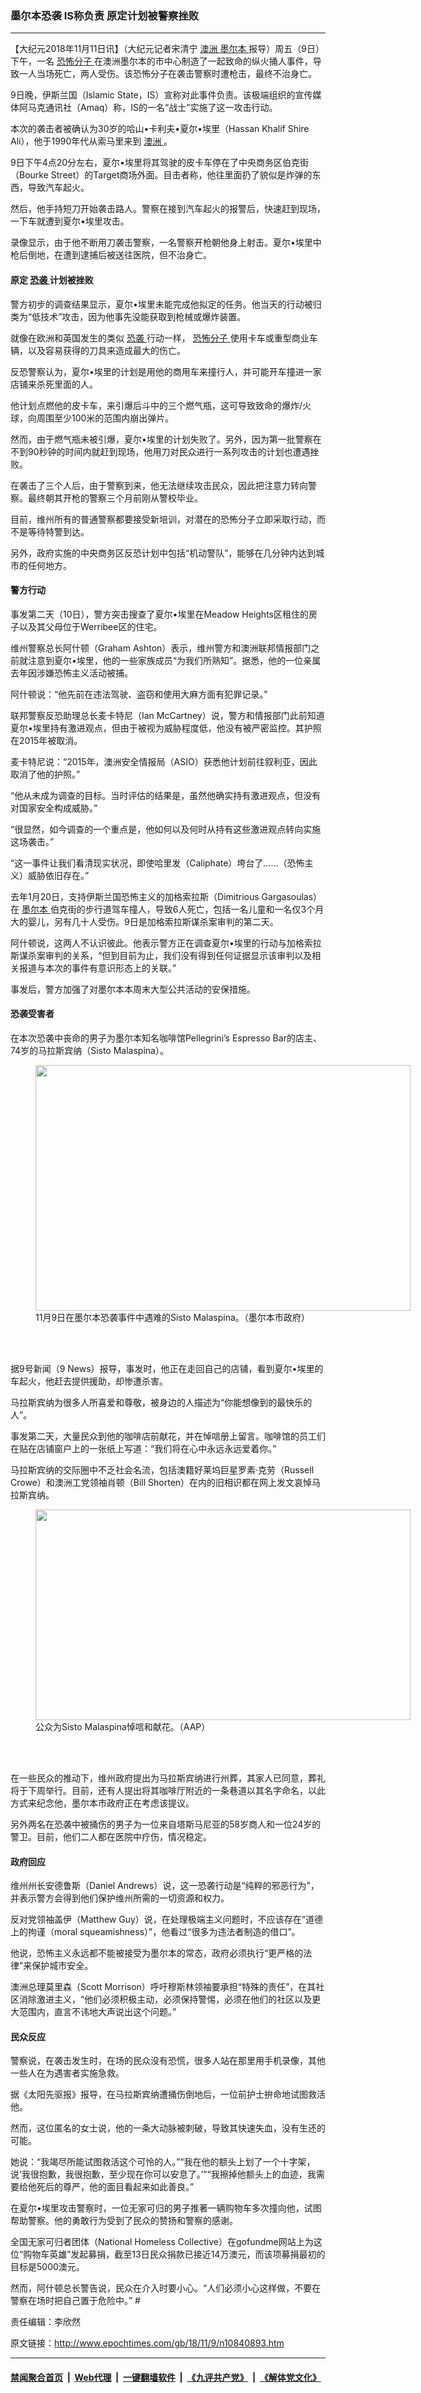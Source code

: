 ### 墨尔本恐袭 IS称负责 原定计划被警察挫败
------------------------

<p>
 【大纪元2018年11月11日讯】（大纪元记者宋清宁
 <a href="http://www.epochtimes.com/gb/tag/%E6%BE%B3%E6%B4%B2.html">
  澳洲
 </a>
 <a href="http://www.epochtimes.com/gb/tag/%E5%A2%A8%E5%B0%94%E6%9C%AC.html">
  墨尔本
 </a>
 报导）周五（9日）下午，一名
 <a href="http://www.epochtimes.com/gb/tag/%E6%81%90%E6%80%96%E5%88%86%E5%AD%90.html">
  恐怖分子
 </a>
 在澳洲墨尔本的市中心制造了一起致命的纵火捅人事件，导致一人当场死亡，两人受伤。该恐怖分子在袭击警察时遭枪击，最终不治身亡。
</p>
<p>
 9日晚，伊斯兰国（Islamic State，IS）宣称对此事件负责。该极端组织的宣传媒体阿马克通讯社（Amaq）称，IS的一名“战士”实施了这一攻击行动。
</p>
<p>
 本次的袭击者被确认为30岁的哈山•卡利夫•夏尔•埃里（Hassan Khalif Shire Ali），他于1990年代从索马里来到
 <a href="http://www.epochtimes.com/gb/tag/%E6%BE%B3%E6%B4%B2.html">
  澳洲
 </a>
 。
</p>
<p>
 9日下午4点20分左右，夏尔•埃里将其驾驶的皮卡车停在了中央商务区伯克街（Bourke Street）的Target商场外面。目击者称，他往里面扔了貌似是炸弹的东西，导致汽车起火。
</p>
<p>
 然后，他手持短刀开始袭击路人。警察在接到汽车起火的报警后，快速赶到现场，一下车就遭到夏尔•埃里攻击。
</p>
<p>
 录像显示，由于他不断用刀袭击警察，一名警察开枪朝他身上射击。夏尔•埃里中枪后倒地，在遭到逮捕后被送往医院，但不治身亡。
</p>
<p>
 <center>
 </center>
</p>
<h4>
 原定
 <a href="http://www.epochtimes.com/gb/tag/%E6%81%90%E8%A2%AD.html">
  恐袭
 </a>
 计划被挫败
</h4>
<p>
 警方初步的调查结果显示，夏尔•埃里未能完成他拟定的任务。他当天的行动被归类为“低技术”攻击，因为他事先没能获取到枪械或爆炸装置。
</p>
<p>
 就像在欧洲和英国发生的类似
 <a href="http://www.epochtimes.com/gb/tag/%E6%81%90%E8%A2%AD.html">
  恐袭
 </a>
 行动一样，
 <a href="http://www.epochtimes.com/gb/tag/%E6%81%90%E6%80%96%E5%88%86%E5%AD%90.html">
  恐怖分子
 </a>
 使用卡车或重型商业车辆，以及容易获得的刀具来造成最大的伤亡。
</p>
<p>
 反恐警察认为，夏尔•埃里的计划是用他的商用车来撞行人，并可能开车撞进一家店铺来杀死里面的人。
</p>
<p>
 他计划点燃他的皮卡车，来引爆后斗中的三个燃气瓶，这可导致致命的爆炸/火球，向周围至少100米的范围内崩出弹片。
</p>
<p>
 然而，由于燃气瓶未被引爆，夏尔•埃里的计划失败了。另外，因为第一批警察在不到90秒钟的时间内就赶到现场，他用刀对民众进行一系列攻击的计划也遭遇挫败。
</p>
<p>
 在袭击了三个人后，由于警察到来，他无法继续攻击民众，因此把注意力转向警察。最终朝其开枪的警察三个月前刚从警校毕业。
</p>
<p>
 目前，维州所有的普通警察都要接受新培训，对潜在的恐怖分子立即采取行动，而不是等待特警到达。
</p>
<p>
 另外，政府实施的中央商务区反恐计划中包括“机动警队”，能够在几分钟内达到城市的任何地方。
</p>
<h4>
 警方行动
</h4>
<p>
 事发第二天（10日），警方突击搜查了夏尔•埃里在Meadow Heights区租住的房子以及其父母位于Werribee区的住宅。
</p>
<p>
 <center>
 </center>
 维州警察总长阿什顿（Graham Ashton）表示，维州警方和澳洲联邦情报部门之前就注意到夏尔•埃里，他的一些家族成员“为我们所熟知”。据悉，他的一位亲属去年因涉嫌恐怖主义活动被捕。
</p>
<p>
 阿什顿说：“他先前在违法驾驶、盗窃和使用大麻方面有犯罪记录。”
</p>
<p>
 联邦警察反恐助理总长麦卡特尼（Ian McCartney）说，警方和情报部门此前知道夏尔•埃里持有激进观点，但由于被视为威胁程度低，他没有被严密监控。其护照在2015年被取消。
</p>
<p>
 麦卡特尼说：“2015年，澳洲安全情报局（ASIO）获悉他计划前往叙利亚，因此取消了他的护照。”
</p>
<p>
 “他从未成为调查的目标。当时评估的结果是，虽然他确实持有激进观点，但没有对国家安全构成威胁。”
</p>
<p>
 “很显然，如今调查的一个重点是，他如何以及何时从持有这些激进观点转向实施这场袭击。”
</p>
<p>
 “这一事件让我们看清现实状况，即使哈里发（Caliphate）垮台了……（恐怖主义）威胁依旧存在。”
</p>
<p>
 去年1月20日，支持伊斯兰国恐怖主义的加格索拉斯（Dimitrious Gargasoulas）在
 <a href="http://www.epochtimes.com/gb/tag/%E5%A2%A8%E5%B0%94%E6%9C%AC.html">
  墨尔本
 </a>
 伯克街的步行道驾车撞人，导致6人死亡，包括一名儿童和一名仅3个月大的婴儿，另有几十人受伤。9日是加格索拉斯谋杀案审判的第二天。
</p>
<p>
 阿什顿说，这两人不认识彼此。他表示警方正在调查夏尔•埃里的行动与加格索拉斯谋杀案审判的关系，“但到目前为止，我们没有得到任何证据显示该审判以及相关报道与本次的事件有意识形态上的关联。”
</p>
<p>
 事发后，警方加强了对墨尔本本周末大型公共活动的安保措施。
</p>
<h4>
 恐袭受害者
</h4>
<p>
 在本次恐袭中丧命的男子为墨尔本知名咖啡馆Pellegrini’s Espresso Bar的店主、74岁的马拉斯宾纳（Sisto Malaspina）。
</p>
<figure class="wp-caption aligncenter" id="attachment_10843968" style="width: 600px">
 <a href="http://i.epochtimes.com/assets/uploads/2018/11/Sisto-Malaspina-was-stabbed-to-death-in-the-Bourke-Street-attack.-Melbourne-City-Council.jpg">
  <img alt="" class="size-large wp-image-10843968" height="393" src="http://i.epochtimes.com/assets/uploads/2018/11/Sisto-Malaspina-was-stabbed-to-death-in-the-Bourke-Street-attack.-Melbourne-City-Council-600x393.jpg" width="600"/>
 </a>
 <br/><figcaption class="wp-caption-text">
  11月9日在墨尔本恐袭事件中遇难的Sisto Malaspina。（墨尔本市政府）
 </figcaption><br/>
</figure><br/>
<p>
 据9号新闻（9 News）报导，事发时，他正在走回自己的店铺，看到夏尔•埃里的车起火，他赶去提供援助，却惨遭杀害。
</p>
<p>
 马拉斯宾纳为很多人所喜爱和尊敬，被身边的人描述为“你能想像到的最快乐的人”。
</p>
<p>
 事发第二天，大量民众到他的咖啡店前献花，并在悼唁册上留言。咖啡馆的员工们在贴在店铺窗户上的一张纸上写道：“我们将在心中永远永远爱着你。”
</p>
<p>
 马拉斯宾纳的交际圈中不乏社会名流，包括澳籍好莱坞巨星罗素‧克劳（Russell Crowe）和澳洲工党领袖肖顿（Bill Shorten）在内的旧相识都在网上发文哀悼马拉斯宾纳。
</p>
<figure class="wp-caption aligncenter" id="attachment_10843973" style="width: 600px">
 <a href="http://i.epochtimes.com/assets/uploads/2018/11/Sisto-Malaspina-ran-a-well-known-Melbourne-cafe-called-Pellegrinis-Bar.-AAP-.jpg">
  <img alt="" class="size-large wp-image-10843973" height="337" src="http://i.epochtimes.com/assets/uploads/2018/11/Sisto-Malaspina-ran-a-well-known-Melbourne-cafe-called-Pellegrinis-Bar.-AAP--600x337.jpg" width="600"/>
 </a>
 <br/><figcaption class="wp-caption-text">
  公众为Sisto Malaspina悼唁和献花。（AAP）
 </figcaption><br/>
</figure><br/>
<p>
 在一些民众的推动下，维州政府提出为马拉斯宾纳进行州葬，其家人已同意，葬礼将于下周举行。目前，还有人提出将其咖啡厅附近的一条巷道以其名字命名，以此方式来纪念他，墨尔本市政府正在考虑该提议。
</p>
<p>
 另外两名在恐袭中被捅伤的男子为一位来自塔斯马尼亚的58岁商人和一位24岁的警卫。目前，他们二人都在医院中疗伤，情况稳定。
</p>
<h4>
 政府回应
</h4>
<p>
 维州州长安德鲁斯（Daniel Andrews）说，这一恐袭行动是“纯粹的邪恶行为”，并表示警方会得到他们保护维州所需的一切资源和权力。
</p>
<p>
 反对党领袖盖伊（Matthew Guy）说，在处理极端主义问题时，不应该存在“道德上的拘谨（moral squeamishness）”，他看过“很多为违法者制造的借口”。
</p>
<p>
 他说，恐怖主义永远都不能被接受为墨尔本的常态，政府必须执行“更严格的法律”来保护城市安全。
</p>
<p>
 澳洲总理莫里森（Scott Morrison）呼吁穆斯林领袖要承担“特殊的责任”，在其社区消除激进主义，“他们必须积极主动，必须保持警惕，必须在他们的社区以及更大范围内，直言不讳地大声说出这个问题。”
</p>
<h4>
 民众反应
</h4>
<p>
 警察说，在袭击发生时，在场的民众没有恐慌，很多人站在那里用手机录像，其他一些人在为遇害者实施急救。
</p>
<p>
 据《太阳先驱报》报导，在马拉斯宾纳遭捅伤倒地后，一位前护士拚命地试图救活他。
</p>
<p>
 然而，这位匿名的女士说，他的一条大动脉被刺破，导致其快速失血，没有生还的可能。
</p>
<p>
 她说：“我竭尽所能试图救活这个可怜的人。”“我在他的额头上划了一个十字架，说‘我很抱歉，我很抱歉，至少现在你可以安息了。’”“我擦掉他额头上的血迹，我需要给他死后的尊严，他的面目看起来如此善良。”
</p>
<p>
 在夏尔•埃里攻击警察时，一位无家可归的男子推著一辆购物车多次撞向他，试图帮助警察。他的勇敢行为受到了民众的赞扬和警察的感谢。
</p>
<p>
 全国无家可归者团体（National Homeless Collective）在gofundme网站上为这位“购物车英雄”发起募捐，截至13日民众捐款已接近14万澳元，而该项募捐最初的目标是5000澳元。
</p>
<p>
 然而，阿什顿总长警告说，民众在介入时要小心。“人们必须小心这样做，不要在警察在场时把自己置于危险中。” #
</p>
<p>
 责任编辑：李欣然
</p>

原文链接：http://www.epochtimes.com/gb/18/11/9/n10840893.htm


------------------------
#### [禁闻聚合首页](https://github.com/gfw-breaker/banned-news/blob/master/README.md) &nbsp;|&nbsp; [Web代理](https://github.com/gfw-breaker/open-proxy/blob/master/README.md) &nbsp;|&nbsp; [一键翻墙软件](https://github.com/gfw-breaker/nogfw/blob/master/README.md) &nbsp;|&nbsp; [《九评共产党》](https://github.com/gfw-breaker/9ping.md/blob/master/README.md#九评之一评共产党是什么) &nbsp;|&nbsp; [《解体党文化》](https://github.com/gfw-breaker/jtdwh.md/blob/master/README.md#绪论)